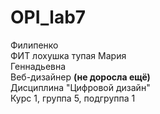 ﻿# OPI_lab7
Филипенко  
ФИТ  лохушка тупая
Мария  
Геннадьевна  
Веб-дизайнер **(не доросла ещё)**  
Дисциплина "Цифровой дизайн"  
Курс 1, группа 5, подгруппа 1 
